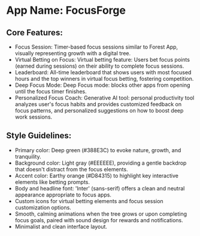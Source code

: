 # **App Name**: FocusForge

## Core Features:

- Focus Session: Timer-based focus sessions similar to Forest App, visually representing growth with a digital tree.
- Virtual Betting on Focus: Virtual betting feature: Users bet focus points (earned during sessions) on their ability to complete focus sessions.
- Leaderboard: All-time leaderboard that shows users with most focused hours and the top winners in virtual focus betting, fostering competition.
- Deep Focus Mode: Deep Focus mode: blocks other apps from opening until the focus timer finishes.
- Personalized Focus Coach: Generative AI tool: personal productivity tool analyzes user's focus habits and provides customized feedback on focus patterns, and personalized suggestions on how to boost deep work sessions.

## Style Guidelines:

- Primary color: Deep green (#388E3C) to evoke nature, growth, and tranquility.
- Background color: Light gray (#EEEEEE), providing a gentle backdrop that doesn't distract from the focus elements.
- Accent color: Earthy orange (#D84315) to highlight key interactive elements like betting prompts.
- Body and headline font: 'Inter' (sans-serif) offers a clean and neutral appearance appropriate to focus apps.
- Custom icons for virtual betting elements and focus session customization options.
- Smooth, calming animations when the tree grows or upon completing focus goals, paired with sound design for rewards and notifications.
- Minimalist and clean interface layout.